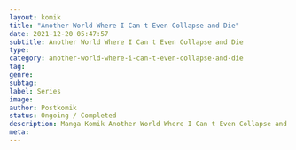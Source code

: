 ```yaml
---
layout: komik
title: "Another World Where I Can t Even Collapse and Die"
date: 2021-12-20 05:47:57
subtitle: Another World Where I Can t Even Collapse and Die
type: 
category: another-world-where-i-can-t-even-collapse-and-die
tag: 
genre: 
subtag: 
label: Series
image: 
author: Postkomik
status: Ongoing / Completed
description: Manga Komik Another World Where I Can t Even Collapse and Die | Bahasa Indonesia
meta: 
---
```

